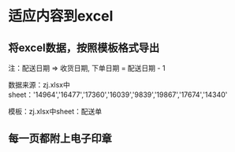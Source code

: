 # 适应内容到excel

## 将excel数据，按照模板格式导出

注：配送日期  => 收货日期, 下单日期 = 配送日期 - 1

数据来源：zj.xlsx中sheet：'14964','16477','17360','16039','9839','19867','17674','14340'

模板：zj.xlsx中sheet：配送单

## 每一页都附上电子印章


